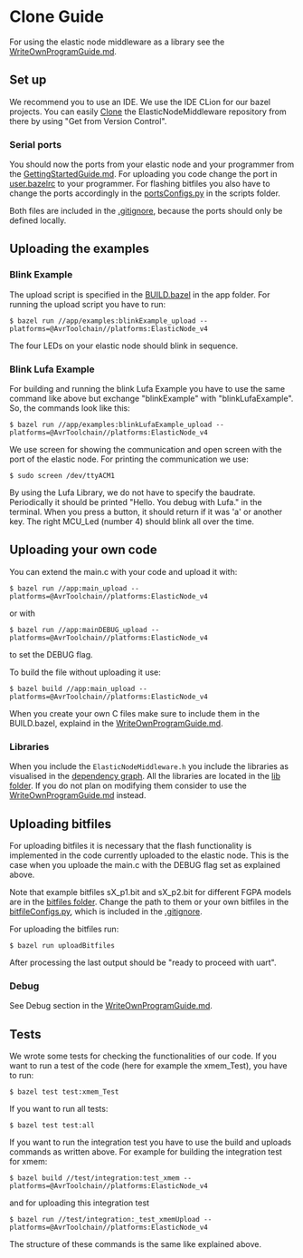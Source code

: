 # Clone Guide

For using the elastic node middleware as a library see the [WriteOwnProgramGuide.md](WriteOwnProgramGuide.md).

## Set up

We recommend you to use an IDE. We use the IDE CLion for our bazel projects. 
You can easily [Clone](https://docs.github.com/en/free-pro-team@latest/github/creating-cloning-and-archiving-repositories/cloning-a-repository) the ElasticNodeMiddleware repository from there
by using "Get from Version Control". 

### Serial ports

You should now the ports from your elastic node and your programmer from the  [GettingStartedGuide.md](GettingStartedGuide.md). 
For uploading you code change the port in [user.bazelrc](../user.bazelrc) to your programmer.
For flashing bitfiles you also have to change the ports accordingly in the [portsConfigs.py](../scripts/portsConfigs.py) in the scripts folder.

Both files are included in the [.gitignore](../.gitignore), because the ports should only be defined locally.

## Uploading the examples

### Blink Example 
    
The upload script is specified in the [BUILD.bazel](../app/BUILD.bazel) in the app folder. 
For running the upload script you have to run: 

	$ bazel run //app/examples:blinkExample_upload --platforms=@AvrToolchain//platforms:ElasticNode_v4

The four LEDs on your elastic node should blink in sequence.

### Blink Lufa Example

For building and running the blink Lufa Example you have to use the same command like above but exchange "blinkExample" with "blinkLufaExample".
So, the commands look like this:

	$ bazel run //app/examples:blinkLufaExample_upload --platforms=@AvrToolchain//platforms:ElasticNode_v4

We use screen for showing the communication and open screen with the port of the elastic node. 
For printing the communication we use:

    $ sudo screen /dev/ttyACM1
    
By using the Lufa Library, we do not have to specify the baudrate.
Periodically it should be printed "Hello. You debug with Lufa." in the terminal. When you press a button, it should return if it was 'a' or another key.
The right MCU_Led (number 4) should blink all over the time. 

## Uploading your own code

You can extend the main.c with your code and upload it with:

	$ bazel run //app:main_upload --platforms=@AvrToolchain//platforms:ElasticNode_v4
	
or with 	

	$ bazel run //app:mainDEBUG_upload --platforms=@AvrToolchain//platforms:ElasticNode_v4
	
to set the DEBUG flag.

To build the file without uploading it use:

	$ bazel build //app:main_upload --platforms=@AvrToolchain//platforms:ElasticNode_v4

When you create your own C files make sure to include them in the BUILD.bazel, explaind in the [WriteOwnProgramGuide.md](WriteOwnProgramGuide.md#Libraries).

### Libraries

When you include the `ElasticNodeMiddleware.h` you include the libraries as visualised in the [dependency graph](images/dependency_graph_labeld.jpg).
All the libraries are located in the [lib folder](../src). If you do not plan on modifying them consider to use the [WriteOwnProgramGuide.md](WriteOwnProgramGuide.md) instead.

## Uploading bitfiles

For uploading bitfiles it is necessary that the flash functionality is implemented in the code currently uploaded to the elastic node.
This is the case when you uploade the main.c with the DEBUG flag set as explained above.

Note that example bitfiles sX_p1.bit and sX_p2.bit for different FGPA models are in the [bitfiles folder](../bitfiles).
Change the path to them or your own bitfiles in the [bitfileConfigs.py](../scripts/bitfileConfigs.py), which is included in the [.gitignore](../.gitignore).

For uploading the bitfiles run:

    $ bazel run uploadBitfiles
    
After processing the last output should be "ready to proceed with uart".

### Debug

See Debug section in the [WriteOwnProgramGuide.md](WriteOwnProgramGuide.md#Debug).

## Tests

We wrote some tests for checking the functionalities of our code. 
If you want to run a test of the code (here for example the xmem_Test), you have to run:

    $ bazel test test:xmem_Test

If you want to run all tests:

    $ bazel test test:all
    
If you want to run the integration test you have to use the build and uploads commands as written above.
For example for building the integration test for xmem:

    $ bazel build //test/integration:test_xmem --platforms=@AvrToolchain//platforms:ElasticNode_v4 

and for uploading this integration test

    $ bazel run //test/integration:_test_xmemUpload --platforms=@AvrToolchain//platforms:ElasticNode_v4

The structure of these commands is the same like explained above. 
